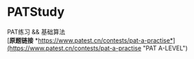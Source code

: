# PATStudy
PAT练习 && 基础算法
<br>
[**原题链接** *https://www.patest.cn/contests/pat-a-practise*](https://www.patest.cn/contests/pat-a-practise "PAT A-LEVEL")
